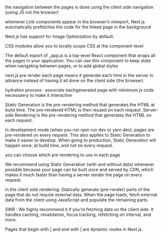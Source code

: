 the navigation between the pages is done using the client side navigation (using JS not the browser)

whenever Link components appear in the browser’s viewport, Next.js automatically prefetches the code for the linked page in the background

Next.js has support for Image Optimization by default.

CSS modules allow you to locally scope CSS at the component-level

The default export of _app.js is a top-level React component that wraps all the pages in your application. You can use this component to keep state when navigating between pages, or to add global styles 

next.js pre render each page means it generate each html in the server  in advance instead of having it all done on the client side (the browser)

hydration process : associate eachgenerated page with miinimum js code necessaery to make it interactive 

Static Generation is the pre-rendering method that generates the HTML at build time. The pre-rendered HTML is then reused on each request.
Server-side Rendering is the pre-rendering method that generates the HTML on each request.

In development mode (when you run npm run dev or yarn dev), pages are pre-rendered on every request. This also applies to Static Generation to make it easier to develop. When going to production, Static Generation will happen once, at build time, and not on every request.

you can choose which pre rendering to use in each page 

We recommend using Static Generation (with and without data) whenever possible because your page can be built once and served by CDN, which makes it much faster than having a server render the page on every request.

in the client side rendering: 
Statically generate (pre-render) parts of the page that do not require external data.
When the page loads, fetch external data from the client using JavaScript and populate the remaining parts.

 SWR : We highly recommend it if you’re fetching data on the client side. It handles caching, revalidation, focus tracking, refetching on interval, and more. 

  Pages that begin with [ and end with ] are dynamic routes in Next.js.